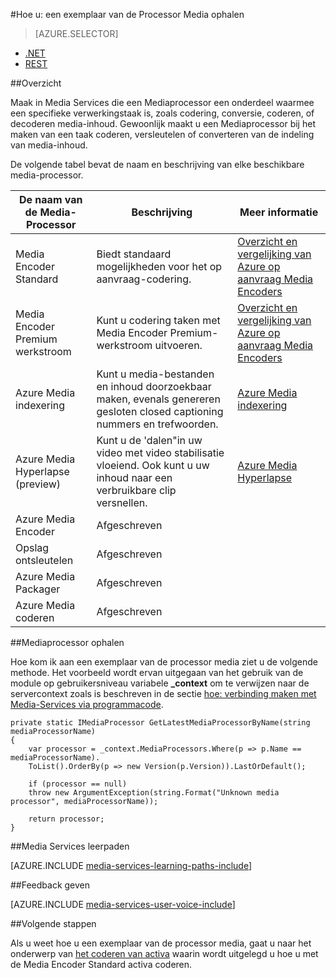 <properties 
    pageTitle="Het maken van een Mediaprocessor | Microsoft Azure" 
    description="Informatie over het maken van een onderdeel van de processor media voor het coderen, opmaak converteren, versleutelen of ontsleutelen media-inhoud voor Azure Media Services. Voorbeelden van code worden geschreven in C# en gebruiken van de Media Services SDK voor .NET." 
    services="media-services" 
    documentationCenter="" 
    authors="juliako" 
    manager="erikre" 
    editor=""/>

<tags 
    ms.service="media-services" 
    ms.workload="media" 
    ms.tgt_pltfrm="na" 
    ms.devlang="na" 
    ms.topic="article" 
    ms.date="09/26/2016" 
    ms.author="juliako"/>


#<a name="how-to-get-a-media-processor-instance"></a>Hoe u: een exemplaar van de Processor Media ophalen

> [AZURE.SELECTOR]
- [.NET](media-services-get-media-processor.md)
- [REST](media-services-rest-get-media-processor.md)


##<a name="overview"></a>Overzicht

Maak in Media Services die een Mediaprocessor een onderdeel waarmee een specifieke verwerkingstaak is, zoals codering, conversie, coderen, of decoderen media-inhoud. Gewoonlijk maakt u een Mediaprocessor bij het maken van een taak coderen, versleutelen of converteren van de indeling van media-inhoud.

De volgende tabel bevat de naam en beschrijving van elke beschikbare media-processor.

De naam van de Media-Processor|Beschrijving|Meer informatie
---|---|---
Media Encoder Standard|Biedt standaard mogelijkheden voor het op aanvraag-codering. |[Overzicht en vergelijking van Azure op aanvraag Media Encoders](media-services-encode-asset.md)
Media Encoder Premium werkstroom|Kunt u codering taken met Media Encoder Premium-werkstroom uitvoeren.|[Overzicht en vergelijking van Azure op aanvraag Media Encoders](media-services-encode-asset.md)
Azure Media indexering| Kunt u media-bestanden en inhoud doorzoekbaar maken, evenals genereren gesloten closed captioning nummers en trefwoorden.|[Azure Media indexering](media-services-index-content.md)
Azure Media Hyperlapse (preview)|Kunt u de 'dalen"in uw video met video stabilisatie vloeiend. Ook kunt u uw inhoud naar een verbruikbare clip versnellen.|[Azure Media Hyperlapse](media-services-hyperlapse-content.md)
Azure Media Encoder|Afgeschreven
Opslag ontsleutelen| Afgeschreven|
Azure Media Packager|Afgeschreven|
Azure Media coderen|Afgeschreven|

##<a name="get-media-processor"></a>Mediaprocessor ophalen

Hoe kom ik aan een exemplaar van de processor media ziet u de volgende methode. Het voorbeeld wordt ervan uitgegaan van het gebruik van de module op gebruikersniveau variabele **_context** om te verwijzen naar de servercontext zoals is beschreven in de sectie [hoe: verbinding maken met Media-Services via programmacode](media-services-dotnet-connect-programmatically.md).

    private static IMediaProcessor GetLatestMediaProcessorByName(string mediaProcessorName)
    {
        var processor = _context.MediaProcessors.Where(p => p.Name == mediaProcessorName).
        ToList().OrderBy(p => new Version(p.Version)).LastOrDefault();
        
        if (processor == null)
        throw new ArgumentException(string.Format("Unknown media processor", mediaProcessorName));
        
        return processor;
    }


##<a name="media-services-learning-paths"></a>Media Services leerpaden

[AZURE.INCLUDE [media-services-learning-paths-include](../../includes/media-services-learning-paths-include.md)]

##<a name="provide-feedback"></a>Feedback geven

[AZURE.INCLUDE [media-services-user-voice-include](../../includes/media-services-user-voice-include.md)]

##<a name="next-steps"></a>Volgende stappen

Als u weet hoe u een exemplaar van de processor media, gaat u naar het onderwerp van [het coderen van activa](media-services-dotnet-encode-with-media-encoder-standard.md) waarin wordt uitgelegd u hoe u met de Media Encoder Standard activa coderen.


